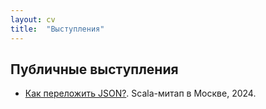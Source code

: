 ```yaml
---
layout: cv 
title:  "Выступления"
---
```


## Публичные выступления

- [Как переложить JSON?](https://www.youtube.com/watch?v=CRatWLptsWA&t=2296s). Scala-митап в Москве, 2024.
